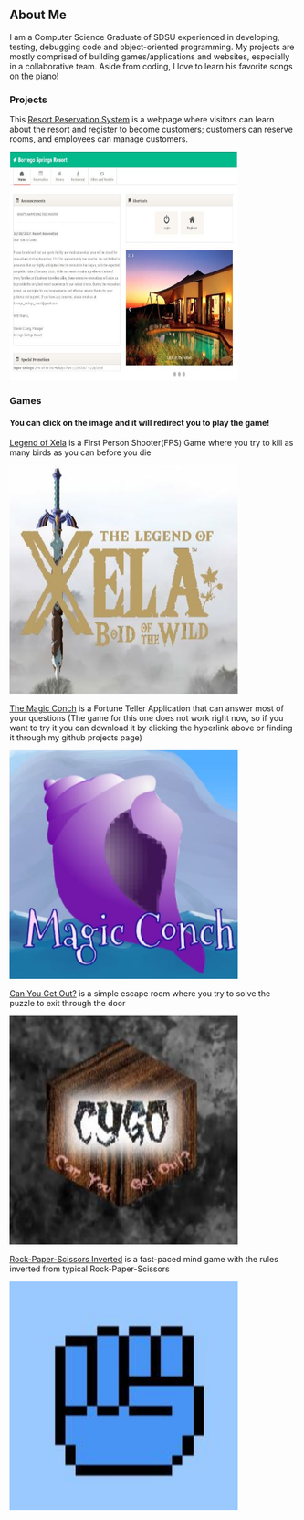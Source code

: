 ## About Me

I am a Computer Science Graduate of SDSU experienced in developing, testing, debugging code and object-oriented programming. My projects are mostly comprised of building games/applications and websites, especially in a collaborative team. Aside from coding, I love to learn his favorite songs on the piano!

### Projects
This [Resort Reservation System](https://github.com/chauduthuan/ResortReservationSystem) is a webpage where visitors can learn about the resort and register to become customers; customers can reserve rooms, and employees can manage customers. 

<a href="https://github.com/chauduthuan/ResortReservationSystem"><img src="/images/rrs.JPG" width="400" height="400"> </a> 


### Games
#### You can click on the image and it will redirect you to play the game!
[Legend of Xela](https://github.com/agiang96/LegendofXela) is a First Person Shooter(FPS) Game where you try to kill as many birds as you can before you die

<a href="https://agiang96.github.io/LegendOfXela"><img src="/images/lox.JPG" width="400" height="400"> </a> 

[The Magic Conch](https://github.com/agiang96/MagicConch) is a Fortune Teller Application that can answer most of your questions
(The game for this one does not work right now, so if you want to try it you can download it by clicking the hyperlink above or finding it through my github projects page)

<a href="https://agiang96.github.io/MagicConch"><img src="/images/mc.JPG" width="400" height="400"> </a> 

[Can You Get Out?](https://github.com/agiang96/CYGO) is a simple escape room where you try to solve the puzzle to exit through the door

<a href="https://agiang96.github.io/CYGO"><img src="/images/cygo.JPG" width="400" height="400"> </a> 

[Rock-Paper-Scissors Inverted](https://github.com/agiang96/RPSInverted) is a fast-paced mind game with the rules inverted from typical Rock-Paper-Scissors

<a href="https://agiang96.github.io/RPSI"><img src="/images/rpsi.JPG" width="400" height="400"> </a> 


